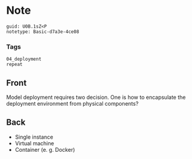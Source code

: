 # Note
```
guid: U0B.1sZ<P
notetype: Basic-d7a3e-4ce08
```

### Tags
```
04_deployment
repeat
```

## Front
Model deployment requires two decision. One is how to encapsulate the deployment environment from physical components?

## Back
<ul>
  <li>Single instance
  <li>Virtual machine
  <li>Container (e. g. Docker)
</ul>
